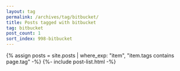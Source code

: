 ```yaml
---
layout: tag
permalink: /archives/tag/bitbucket/
title: Posts tagged with bitbucket
tag: bitbucket
post_count: 1
sort_index: 998-bitbucket
---
```

{% assign posts = site.posts | where_exp: "item", "item.tags contains page.tag" -%}
{%- include post-list.html -%}
